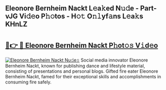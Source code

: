 ## Eleonore Bernheim Nackt L𝚎a𝚔ed N𝚞𝚍e - Part-vJG Vi𝚍𝚎o P𝚑𝚘tos - H𝚘𝚝 O𝚗𝚕yf𝚊ns L𝚎a𝚔s KHnLZ

# <h2><a href="http://kf3dip.oniu.top/?m=Eleonore+Bernheim+Nackt">🔗👉 🔴 Eleonore Bernheim Nackt P𝚑ot𝚘𝚜 V𝚒d𝚎o</a></h2>

[![Eleonore Bernheim Nackt Nu𝚍e𝚜](https://i.imgur.com/0qMVB7G.gif)](http://kf3dip.oniu.top/?m=Eleonore+Bernheim+Nackt)
Social media innovator Eleonore Bernheim Nackt, known for publishing dance and lifestyle material, consisting of presentations and personal blogs. Gifted fire eater Eleonore Bernheim Nackt, famed for their exceptional skills and accomplishments in consuming fire safely.  
